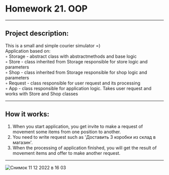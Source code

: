 # Homework 21. OOP
___
## Project description:
This is a small and simple courier simulator =)   
Application based on:   
◦ Storage - abstract class with abstractmethods and base logic   
◦ Store - class inherited from Storage responsible for store logic and parameters   
◦ Shop - class inherited from Storage responsible for shop logic and parameters   
◦ Request - class responsible for user request and its processing   
◦ App - class responsible for application logic. Takes user request and works with Store and Shop classes   
___
## How it works:   
1. When you start application, you get invite to make a request of movement some items from one position to another.   
2. You need to write request such as 'Доставить 3 коробки из склад в магазин'.   
3. When the processing of application finished, you will get the result of movement items and offer to make another request.
___
![Снимок 11 12 2022 в 16 03](https://user-images.githubusercontent.com/106465054/206905337-5da32809-e1a0-4530-861c-3be736dceb1a.jpg)
